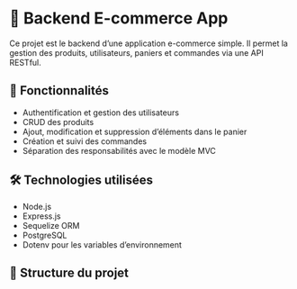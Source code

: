# 🛒 Backend E-commerce App

Ce projet est le backend d’une application e-commerce simple. Il permet la gestion des produits, utilisateurs, paniers et commandes via une API RESTful.

## 🚀 Fonctionnalités

- Authentification et gestion des utilisateurs
- CRUD des produits
- Ajout, modification et suppression d’éléments dans le panier
- Création et suivi des commandes
- Séparation des responsabilités avec le modèle MVC

## 🛠️ Technologies utilisées

- Node.js
- Express.js
- Sequelize ORM
- PostgreSQL
- Dotenv pour les variables d’environnement

## 📁 Structure du projet

